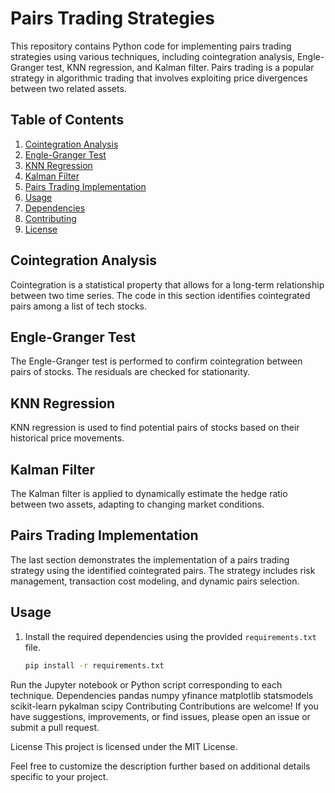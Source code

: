 # Pairs Trading Strategies

This repository contains Python code for implementing pairs trading strategies using various techniques, including cointegration analysis, Engle-Granger test, KNN regression, and Kalman filter. Pairs trading is a popular strategy in algorithmic trading that involves exploiting price divergences between two related assets.

## Table of Contents

1. [Cointegration Analysis](#cointegration-analysis)
2. [Engle-Granger Test](#engle-granger-test)
3. [KNN Regression](#knn-regression)
4. [Kalman Filter](#kalman-filter)
5. [Pairs Trading Implementation](#pairs-trading-implementation)
6. [Usage](#usage)
7. [Dependencies](#dependencies)
8. [Contributing](#contributing)
9. [License](#license)

## Cointegration Analysis

Cointegration is a statistical property that allows for a long-term relationship between two time series. The code in this section identifies cointegrated pairs among a list of tech stocks.

## Engle-Granger Test

The Engle-Granger test is performed to confirm cointegration between pairs of stocks. The residuals are checked for stationarity.

## KNN Regression

KNN regression is used to find potential pairs of stocks based on their historical price movements.

## Kalman Filter

The Kalman filter is applied to dynamically estimate the hedge ratio between two assets, adapting to changing market conditions.

## Pairs Trading Implementation

The last section demonstrates the implementation of a pairs trading strategy using the identified cointegrated pairs. The strategy includes risk management, transaction cost modeling, and dynamic pairs selection.

## Usage

1. Install the required dependencies using the provided `requirements.txt` file.
   ```bash
   pip install -r requirements.txt
Run the Jupyter notebook or Python script corresponding to each technique.
Dependencies
pandas
numpy
yfinance
matplotlib
statsmodels
scikit-learn
pykalman
scipy
Contributing
Contributions are welcome! If you have suggestions, improvements, or find issues, please open an issue or submit a pull request.

License
This project is licensed under the MIT License.

Feel free to customize the description further based on additional details specific to your project.

